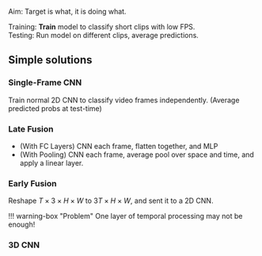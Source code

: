 
Aim: Target is what, it is doing what.

Training: **Train** model to classify short clips with low FPS.  
Testing: Run model on different clips, average predictions.

## Simple solutions

### Single-Frame CNN

Train normal 2D CNN to classify video frames independently. (Average predicted probs at test-time)

### Late Fusion

- (With FC Layers) CNN each frame, flatten together, and MLP
- (With Pooling) CNN each frame, average pool over space and time, and apply a linear layer.

### Early Fusion

Reshape $T \times 3 \times H \times W$ to $3T \times H \times W$, and sent it to a 2D CNN.

!!! warning-box "Problem"
    One layer of temporal processing may not be enough!

### 3D CNN




